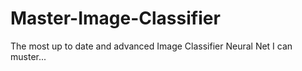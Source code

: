 # Master-Image-Classifier
The most up to date and advanced Image Classifier Neural Net I can muster...
